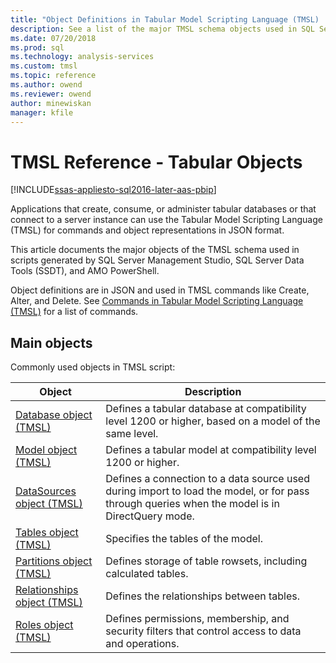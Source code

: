 ```yaml
---
title: "Object Definitions in Tabular Model Scripting Language (TMSL) | Microsoft Docs"
description: See a list of the major TMSL schema objects used in SQL Server Management Studio, SQL Server Data Tools (SSDT), and AMO PowerShell scripts.
ms.date: 07/20/2018
ms.prod: sql
ms.technology: analysis-services
ms.custom: tmsl
ms.topic: reference
ms.author: owend
ms.reviewer: owend
author: minewiskan
manager: kfile
---
```

# TMSL Reference - Tabular Objects

[!INCLUDE[ssas-appliesto-sql2016-later-aas-pbip](../includes/ssas-appliesto-sql2016-later-aas-pbip.md)]

  Applications that create, consume, or administer tabular databases or that connect to a server instance can use the Tabular Model Scripting Language (TMSL) for commands and object representations in JSON format.  
  
 This article documents the major objects of the TMSL schema used in scripts generated by SQL Server Management Studio, SQL Server Data Tools (SSDT), and AMO PowerShell.  
  
 Object definitions are in JSON and used in TMSL commands like Create, Alter, and Delete. See [Commands in Tabular Model Scripting Language &#40;TMSL&#41;](tmsl-reference-commands.md) for a list of commands.  
  
## Main objects  

 Commonly used objects in TMSL script:  
  
| Object | Description |
| ------ | ----------- |
|[Database object &#40;TMSL&#41;](database-object-tmsl.md)|Defines a tabular database at compatibility level 1200 or higher, based on a model of the same level.|  
|[Model object &#40;TMSL&#41;](model-object-tmsl.md)|Defines a tabular model at compatibility level 1200 or higher.|  
|[DataSources object &#40;TMSL&#41;](datasources-object-tmsl.md)|Defines a connection to a data source used during import to load the model, or for pass through queries when the model is in DirectQuery mode.|  
|[Tables object &#40;TMSL&#41;](tables-object-tmsl.md)|Specifies the tables of the model.|  
|[Partitions object &#40;TMSL&#41;](partitions-object-tmsl.md)|Defines storage of table rowsets, including calculated tables.|  
|[Relationships object &#40;TMSL&#41;](relationships-object-tmsl.md)|Defines the relationships between tables.|  
|[Roles object &#40;TMSL&#41;](roles-object-tmsl.md)|Defines permissions, membership, and security filters that control access to data and operations.|  